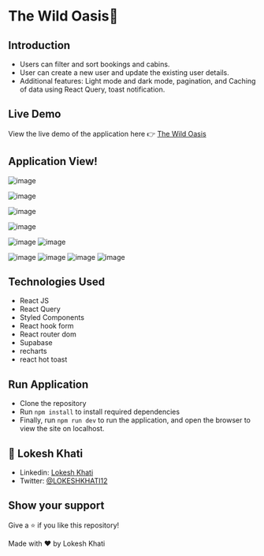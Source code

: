 # The Wild Oasis🏨

## Introduction

- Users can filter and sort bookings and cabins.
- User can create a new user and update the existing user details.
- Additional features: Light mode and dark mode, pagination, and Caching of data using React Query, toast notification.

## Live Demo

View the live demo of the application here 👉 [The Wild Oasis](https://the-wild-oasis-lokesh.netlify.app/dashboard)

## Application View!

 <p align="center" width="100%">
   
   ![image](https://github.com/Lokeshkhati/the-wild-oasis/assets/62974339/d250814f-35b5-4a45-b853-11ca88efcb79)

![image](https://github.com/Lokeshkhati/the-wild-oasis/assets/62974339/b643ee04-124f-4d2f-b09f-2dc5d786cb49)

![image](https://github.com/Lokeshkhati/the-wild-oasis/assets/62974339/56a4d070-4129-4bfe-8346-9e33e933950f)

![image](https://github.com/Lokeshkhati/the-wild-oasis/assets/62974339/7b6f06d7-e2f4-4f55-833c-0a9f93cd27e1)

![image](https://github.com/Lokeshkhati/the-wild-oasis/assets/62974339/775150b7-b039-4791-a156-3ee082ddf3dd)
![image](https://github.com/Lokeshkhati/the-wild-oasis/assets/62974339/7748b1b4-546f-4892-b2ce-95fa989ae692)

![image](https://github.com/Lokeshkhati/the-wild-oasis/assets/62974339/7644114e-6f99-4bc4-9b23-a015044680cb)
![image](https://github.com/Lokeshkhati/the-wild-oasis/assets/62974339/fb635f59-8d8f-4761-b0b0-6a06d60161d6)
![image](https://github.com/Lokeshkhati/the-wild-oasis/assets/62974339/b3db864e-f185-41da-8d65-029edbed2747)
![image](https://github.com/Lokeshkhati/the-wild-oasis/assets/62974339/59719bad-fca1-456b-b7fe-45e1bf9639bc)

 </p>

</div>

## Technologies Used

- React JS
- React Query
- Styled Components
- React hook form
- React router dom
- Supabase
- recharts
- react hot toast

## Run Application

- Clone the repository
- Run `npm install` to install required dependencies
- Finally, run `npm run dev` to run the application, and open the browser to view the site on localhost.

## 👤 **Lokesh Khati**

- Linkedin: [Lokesh Khati](https://www.linkedin.com/in/lokesh-khati/)
- Twitter: [@LOKESHKHATI12](https://twitter.com/LOKESHKHATI12)

## Show your support

Give a ⭐️ if you like this repository!

Made with ❤️ by Lokesh Khati
